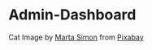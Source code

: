 # Admin-Dashboard

Cat Image by <a href="https://pixabay.com/users/limoncitosketching-7400657/?utm_source=link-attribution&amp;utm_medium=referral&amp;utm_campaign=image&amp;utm_content=4475583">Marta Simon</a> from <a href="https://pixabay.com//?utm_source=link-attribution&amp;utm_medium=referral&amp;utm_campaign=image&amp;utm_content=4475583">Pixabay</a>
